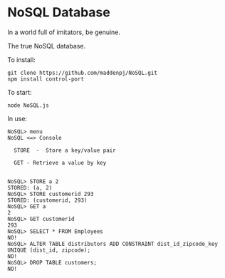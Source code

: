 # NoSQL Database

In a world full of imitators, be genuine.

The true NoSQL database.


    
To install:

    git clone https://github.com/maddenpj/NoSQL.git
    npm install control-port


To start:

    node NoSQL.js
    
In use:

    NoSQL> menu
    NoSQL <=> Console

      STORE  -  Store a key/value pair

      GET - Retrieve a value by key


    NoSQL> STORE a 2
    STORED: (a, 2)
    NoSQL> STORE customerid 293
    STORED: (customerid, 293)
    NoSQL> GET a
    2
    NoSQL> GET customerid
    293
    NoSQL> SELECT * FROM Employees
    NO!
    NoSQL> ALTER TABLE distributors ADD CONSTRAINT dist_id_zipcode_key UNIQUE (dist_id, zipcode);
    NO!
    NoSQL> DROP TABLE customers;
    NO!

